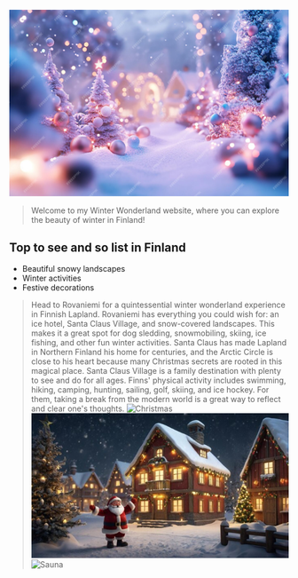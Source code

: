 

![Winter image](./assets/images/winterwonderland.jpg)  

>Welcome to my Winter Wonderland website, where you can explore the beauty of winter in Finland!

## Top to see and so list in Finland
- Beautiful snowy landscapes
- Winter activities
- Festive decorations

>Head to Rovaniemi for a quintessential winter wonderland experience in Finnish Lapland. Rovaniemi has everything you could wish for: an ice hotel, Santa Claus Village, and snow-covered landscapes. This makes it a great spot for dog sledding, snowmobiling, skiing, ice fishing, and other fun winter activities.
>Santa Claus has made Lapland in Northern Finland his home for centuries, and the Arctic Circle is close to his heart because many Christmas secrets are rooted in this magical place. Santa Claus Village is a family destination with plenty to see and do for all ages.
> Finns' physical activity includes swimming, hiking, camping, hunting, sailing, golf, skiing, and ice hockey. For them, taking a break from the modern world is a great way to reflect and clear one's thoughts.
![Christmas](./assets/images/christmas.jpg.avif)  
![Santa](./assets/images/santa.jpg)  
![Sauna](./assets/images/sauna.jpg.avif)  